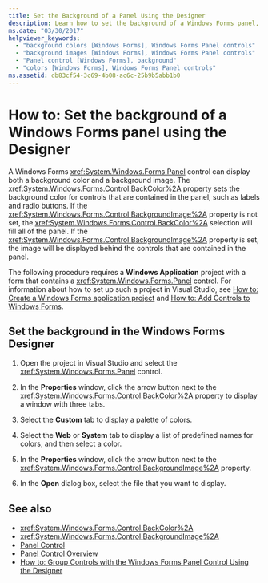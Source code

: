 ```yaml
---
title: Set the Background of a Panel Using the Designer
description: Learn how to set the background of a Windows Forms panel, which can display both a background color and a background image, using the designer.
ms.date: "03/30/2017"
helpviewer_keywords:
  - "background colors [Windows Forms], Windows Forms Panel controls"
  - "background images [Windows Forms], Windows Forms Panel controls"
  - "Panel control [Windows Forms], background"
  - "colors [Windows Forms], Windows Forms Panel controls"
ms.assetid: db83cf54-3c69-4b08-ac6c-25b9b5abb1b0
---
```

# How to: Set the background of a Windows Forms panel using the Designer

A Windows Forms <xref:System.Windows.Forms.Panel> control can display both a background color and a background image. The <xref:System.Windows.Forms.Control.BackColor%2A> property sets the background color for controls that are contained in the panel, such as labels and radio buttons. If the <xref:System.Windows.Forms.Control.BackgroundImage%2A> property is not set, the <xref:System.Windows.Forms.Control.BackColor%2A> selection will fill all of the panel. If the <xref:System.Windows.Forms.Control.BackgroundImage%2A> property is set, the image will be displayed behind the controls that are contained in the panel.

The following procedure requires a **Windows Application** project with a form that contains a <xref:System.Windows.Forms.Panel> control. For information about how to set up such a project in Visual Studio, see [How to: Create a Windows Forms application project](/visualstudio/ide/step-1-create-a-windows-forms-application-project) and [How to: Add Controls to Windows Forms](how-to-add-controls-to-windows-forms.md).

## Set the background in the Windows Forms Designer

1. Open the project in Visual Studio and select the <xref:System.Windows.Forms.Panel> control.

2. In the **Properties** window, click the arrow button next to the <xref:System.Windows.Forms.Control.BackColor%2A> property to display a window with three tabs.

3. Select the **Custom** tab to display a palette of colors.

4. Select the **Web** or **System** tab to display a list of predefined names for colors, and then select a color.

5. In the **Properties** window, click the arrow button next to the <xref:System.Windows.Forms.Control.BackgroundImage%2A> property.

6. In the **Open** dialog box, select the file that you want to display.

## See also

- <xref:System.Windows.Forms.Control.BackColor%2A>
- <xref:System.Windows.Forms.Control.BackgroundImage%2A>
- [Panel Control](panel-control-windows-forms.md)
- [Panel Control Overview](panel-control-overview-windows-forms.md)
- [How to: Group Controls with the Windows Forms Panel Control Using the Designer](group-controls-with-wf-panel-control-using-the-designer.md)
